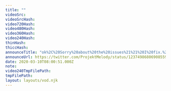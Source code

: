 ```yaml
---
title: ""
videoSrc: 
videoSrcHash: 
video720Hash: 
video480Hash: 
video360Hash: 
video240Hash: 
thinHash: 
thiccHash: 
announceTitle: "ok%2C%20Sorry%20about%20the%20issues%21%21%20I%20fix.%20Thank%20you%20for%20waiting%21%21%20I%27m%20online%21%20%20https%3A%2F%2F%20%20%E2%80%A6"
announceUrl: https://twitter.com/ProjektMelody/status/1237498680690855939
date: 2020-03-10T08:00:51.000Z
note: 
video240TmpFilePath: 
tmpFilePath: 
layout: layouts/vod.njk
---
```

